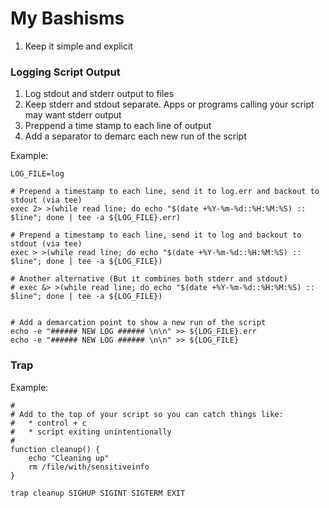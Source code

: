 # My Bashisms

1. Keep it simple and explicit

### Logging Script Output

1.  Log stdout and stderr output to files
2.  Keep stderr and stdout separate.  Apps or programs calling your script may want stderr output
3.  Preppend a time stamp to each line of output
4.  Add a separator to demarc each new run of the script 

Example:
```
LOG_FILE=log

# Prepend a timestamp to each line, send it to log.err and backout to stdout (via tee)
exec 2> >(while read line; do echo "$(date +%Y-%m-%d::%H:%M:%S) :: $line"; done | tee -a ${LOG_FILE}.err)

# Prepend a timestamp to each line, send it to log and backout to stdout (via tee)
exec > >(while read line; do echo "$(date +%Y-%m-%d::%H:%M:%S) :: $line"; done | tee -a ${LOG_FILE})

# Another alternative (But it combines both stderr and stdout)
# exec &> >(while read line; do echo "$(date +%Y-%m-%d::%H:%M:%S) :: $line"; done | tee -a ${LOG_FILE})


# Add a demarcation point to show a new run of the script
echo -e "###### NEW LOG ###### \n\n" >> ${LOG_FILE}.err
echo -e "###### NEW LOG ###### \n\n" >> ${LOG_FILE}
```

### Trap

Example:
```
#
# Add to the top of your script so you can catch things like:
#   * control + c
#   * script exiting unintentionally
#
function cleanup() {
    echo "Cleaning up"
    rm /file/with/sensitiveinfo
}

trap cleanup SIGHUP SIGINT SIGTERM EXIT
```
